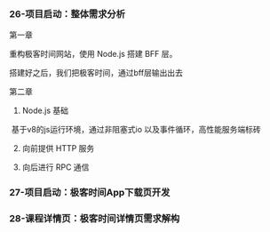 ### 26-项目启动：整体需求分析

第一章

重构极客时间网站，使用 Node.js 搭建 BFF 层。

搭建好之后，我们把极客时间，通过bff层输出出去



 第二章

1. Node.js 基础

​	基于v8的js运行环境，通过非阻塞式io 以及事件循环，高性能服务端标砖

2. 向前提供 HTTP 服务

3. 向后进行 RPC 通信



### 27-项目启动：极客时间App下载页开发

### 28-课程详情页：极客时间详情页需求解构